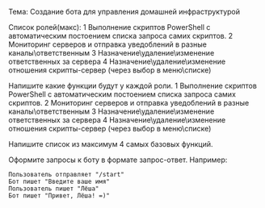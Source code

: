Тема:
    Создание бота для управления домашней инфраструктурой

Список ролей(макс):
    1 Выполнение скриптов PowerShell с автоматическим постоением списка запроса самих скриптов.
    2 Мониторинг серверов и отправка уведоблений в разные каналы\ответственным
    3 Назначение\удаление\изменение ответственных за сервера
    4 Назначение\удаление\изменение отношения скрипты-сервер (через выбор в меню\списке)

Напишите какие функции будут у каждой роли.
    1 Выполнение скриптов PowerShell с автоматическим постоением списка запроса самих скриптов.
    2 Мониторинг серверов и отправка уведоблений в разные каналы\ответственным
    3 Назначение\удаление\изменение ответственных за сервера
    4 Назначение\удаление\изменение отношения скрипты-сервер (через выбор в меню\списке)

    
Напишите список из максимум 4 самых базовых функций.

Оформите запросы к боту в формате запрос-ответ. Например:

    Пользователь отправляет "/start"
    Бот пишет "Введите ваше имя"
    Пользователь пишет "Лёша"
    Бот пишет "Привет, Лёша! =)"

